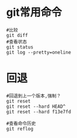 # git常用命令
```git
#比较
git diff
#查看状态
git status
git log --pretty=oneline
```

# 回退
```git
#回退到上一个版本,强制？
git reset
git reset --hard HEAD^
git reset --hard f13e7fd

#查看命令历史
git reflog 
```